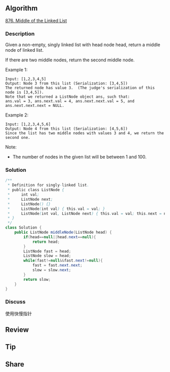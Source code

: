 ## Algorithm

[876. Middle of the Linked List](https://leetcode.com/problems/middle-of-the-linked-list/)

### Description

Given a non-empty, singly linked list with head node head, return a middle node of linked list.

If there are two middle nodes, return the second middle node.



Example 1:
```
Input: [1,2,3,4,5]
Output: Node 3 from this list (Serialization: [3,4,5])
The returned node has value 3.  (The judge's serialization of this node is [3,4,5]).
Note that we returned a ListNode object ans, such that:
ans.val = 3, ans.next.val = 4, ans.next.next.val = 5, and ans.next.next.next = NULL.
```

Example 2:

```
Input: [1,2,3,4,5,6]
Output: Node 4 from this list (Serialization: [4,5,6])
Since the list has two middle nodes with values 3 and 4, we return the second one.
```

Note:

- The number of nodes in the given list will be between 1 and 100.

### Solution

```java
/**
 * Definition for singly-linked list.
 * public class ListNode {
 *     int val;
 *     ListNode next;
 *     ListNode() {}
 *     ListNode(int val) { this.val = val; }
 *     ListNode(int val, ListNode next) { this.val = val; this.next = next; }
 * }
 */
class Solution {
    public ListNode middleNode(ListNode head) {
        if(head==null||head.next==null){
            return head;
        }
        ListNode fast = head;
        ListNode slow = head;
        while(fast!=null&&fast.next!=null){
            fast = fast.next.next;
            slow = slow.next;
        }
        return slow;
    }
}
```

### Discuss

使用快慢指针

## Review


## Tip


## Share
